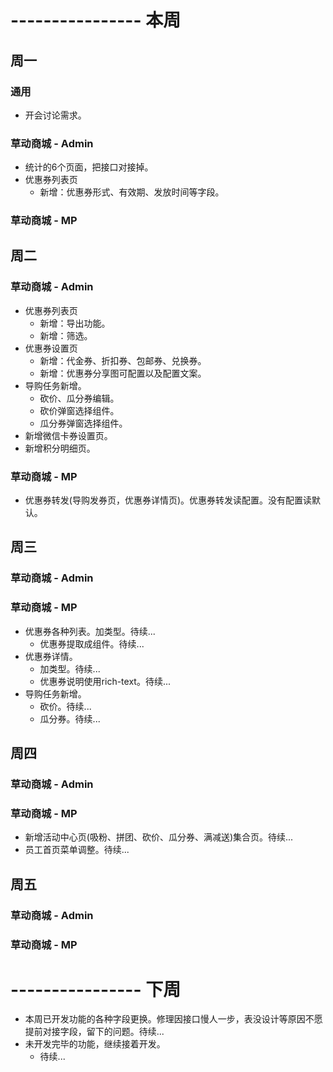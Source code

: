 # ---------------- 本周 

## 周一
### 通用
* 开会讨论需求。
### 草动商城 - Admin
* 统计的6个页面，把接口对接掉。
* 优惠券列表页
  - 新增：优惠券形式、有效期、发放时间等字段。
### 草动商城 - MP
  
## 周二
### 草动商城 - Admin
* 优惠券列表页
  - 新增：导出功能。
  - 新增：筛选。
* 优惠券设置页
  - 新增：代金券、折扣券、包邮券、兑换券。
  - 新增：优惠券分享图可配置以及配置文案。
* 导购任务新增。
  - 砍价、瓜分券编辑。
  - 砍价弹窗选择组件。
  - 瓜分券弹窗选择组件。
* 新增微信卡券设置页。
* 新增积分明细页。
### 草动商城 - MP
* 优惠券转发(导购发券页，优惠券详情页)。优惠券转发读配置。没有配置读默认。
  
## 周三
### 草动商城 - Admin
### 草动商城 - MP
* 优惠券各种列表。加类型。待续...
  - 优惠券提取成组件。待续...
* 优惠券详情。
  - 加类型。待续...
  - 优惠券说明使用rich-text。待续...
* 导购任务新增。
  - 砍价。待续...
  - 瓜分券。待续...

## 周四
### 草动商城 - Admin
### 草动商城 - MP
* 新增活动中心页(吸粉、拼团、砍价、瓜分券、满减送)集合页。待续...
* 员工首页菜单调整。待续...

## 周五
### 草动商城 - Admin
### 草动商城 - MP

# ---------------- 下周
* 本周已开发功能的各种字段更换。修理因接口慢人一步，表没设计等原因不愿提前对接字段，留下的问题。待续...
* 未开发完毕的功能，继续接着开发。
  - 待续...
